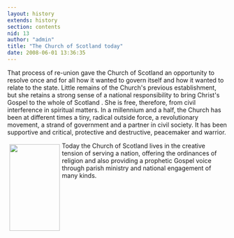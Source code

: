 ```yaml
---
layout: history
extends: history
section: contents
nid: 13
author: "admin"
title: "The Church of Scotland today"
date: 2008-06-01 13:36:35
---
```


That process of re-union gave the Church of Scotland an opportunity to resolve once and for all how it wanted to govern itself and how it wanted to relate to the state. Little remains of the Church's previous establishment, but she retains a strong sense of a national responsibility to bring Christ's Gospel to the whole of Scotland . She is free, therefore, from civil interference in spiritual matters. In a millennium and a half, the Church has been at different times a tiny, radical outside force, a revolutionary movement, a strand of government and a partner in civil society. It has been supportive and critical, protective and destructive, peacemaker and warrior.

<img alt="" src="//www.eastneuktrinity.org.uk/sites/default/files/images/cross.jpg" style="float:left;margin:5px;width:115px;height:198px;" title="" width="115" height="198" />Today the Church of Scotland lives in the creative tension of serving a nation, offering the ordinances of religion and also providing a prophetic Gospel voice through parish ministry and national engagement of many kinds.